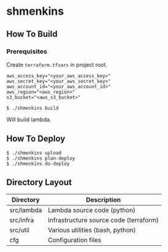 # shmenkins

## How To Build
### Prerequisites
Create `terraform.tfvars` in project root.
```
aws_access_key="<your_aws_access_key>"
aws_secret_key="<your_aws_secret_key>"
aws_account_id="<your_aws_account_id>"
aws_region="<aws_region>"
s3_bucket="<aws_s3_bucket>"
```

```
$ ./shmenkins build
```
Will build lambda.

## How To Deploy

```
$ ./shmenkins upload
$ ./shmenkins plan-deploy
$ ./shmenkins do-deploy
```

## Directory Layout

Directory | Description
----------|----------------
src/lambda | Lambda source code (python)
src/infra | Infrastructure source code (terraform)
src/util | Various utilities (bash, python)
cfg | Configuration files
